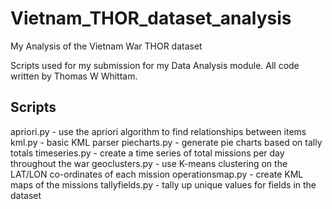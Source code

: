 # Vietnam_THOR_dataset_analysis
My Analysis of the Vietnam War THOR dataset

Scripts used for my submission for my Data Analysis module.
All code written by Thomas W Whittam.

## Scripts
apriori.py - use the apriori algorithm to find relationships between items
kml.py - basic KML parser
piecharts.py - generate pie charts based on tally totals
timeseries.py - create a time series of total missions per day throughout the war
geoclusters.py - use K-means clustering on the LAT/LON co-ordinates of each mission
operationsmap.py - create KML maps of the missions
tallyfields.py - tally up unique values for fields in the dataset
